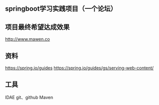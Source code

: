 ## springboot学习实践项目（一个论坛）
## 项目最终希望达成效果
http://www.mawen.co

## 资料
https://spring.io/guides
https://spring.io/guides/gs/serving-web-content/


## 工具
IDAE
git、github
Maven
